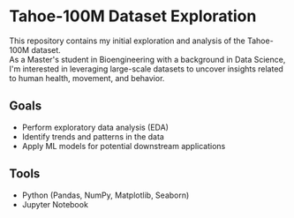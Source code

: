 # Tahoe-100M Dataset Exploration

This repository contains my initial exploration and analysis of the Tahoe-100M dataset.  
As a Master's student in Bioengineering with a background in Data Science, I'm interested in leveraging large-scale datasets to uncover insights related to human health, movement, and behavior.

## Goals
- Perform exploratory data analysis (EDA)
- Identify trends and patterns in the data
- Apply ML models for potential downstream applications

## Tools
- Python (Pandas, NumPy, Matplotlib, Seaborn)
- Jupyter Notebook
